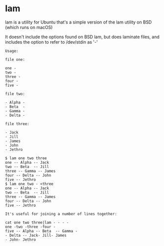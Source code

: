 # lam
lam is a utility for Ubuntu that's a simple version of the lam utility on BSD (which runs on macOS)

It doesn't include the options found on BSD lam, but does laminate files, and includes the option to refer to
/dev/stdin as '-'

```
Usage:

file one:

one -
two -
three -
four -
five -

file two:

- Alpha -
- Beta  -
- Gamma -
- Delta -

file three:

- Jack
- Jill
- James
- John 
- Jethro

$ lam one two three
one -- Alpha -- Jack
two -- Beta  -- Jill
three -- Gamma -- James
four -- Delta -- John
five -- Jethro
$ lam one two - <three
one -- Alpha -- Jack
two -- Beta  -- Jill
three -- Gamma -- James
four -- Delta -- John
five -- Jethro

It's useful for joining a number of lines together:

cat one two three|lam - - - -
one -two -three -four -
five -- Alpha -- Beta  -- Gamma -
- Delta -- Jack- Jill- James
- John- Jethro
```
